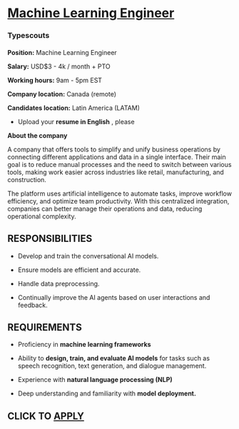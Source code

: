 # [Machine Learning Engineer](https://www.remotewlb.com/apply/machine-learning-engineer-139139)  
### Typescouts  
####  

**Position:** Machine Learning Engineer

 **Salary:** USD$3 - 4k / month + PTO

 **Working hours:** 9am - 5pm EST

 **Company location:** Canada (remote)

 **Candidates location:** Latin America (LATAM)

  * Upload your **resume in English** , please

 **About the company**

A company that offers tools to simplify and unify business operations by connecting different applications and data in a single interface. Their main goal is to reduce manual processes and the need to switch between various tools, making work easier across industries like retail, manufacturing, and construction.

The platform uses artificial intelligence to automate tasks, improve workflow efficiency, and optimize team productivity. With this centralized integration, companies can better manage their operations and data, reducing operational complexity.

##  **RESPONSIBILITIES**

  * Develop and train the conversational AI models.

  * Ensure models are efficient and accurate.

  * Handle data preprocessing.

  * Continually improve the AI agents based on user interactions and feedback.

## REQUIREMENTS

  * Proficiency in **machine learning frameworks**

  * Ability to **design, train, and evaluate AI models** for tasks such as speech recognition, text generation, and dialogue management.

  * Experience with **natural language processing (NLP)**

  * Deep understanding and familiarity with **model deployment.**

  
## CLICK TO [APPLY](https://www.remotewlb.com/apply/machine-learning-engineer-139139)

